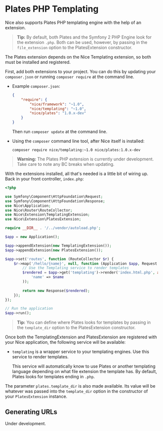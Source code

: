Plates PHP Templating
=====================

Nice also supports Plates PHP templating engine with the help of an extension.

> **Tip:** By default, both Plates and the Symfony 2 PHP Engine look for the extension `.php`. Both can be used,
  however, by passing in the `file_extension` option to the PlatesExtension constructor.

The Plates extension depends on the Nice Templating extension, so both must be installed and registered.

First, add both extensions to your project. You can do this by updating your `composer.json` or
running `composer require` at the command line.

*   Example `composer.json`:

    ```json
    {
        "require": {
            "nice/framework": "~1.0",
            "nice/templating": "~1.0",
            "nice/plates": "1.0.x-dev"
        }
    }
    ```
    
    Then run `composer update` at the command line.
    

*   Using the `composer` command line tool, after Nice itself is installed:

    ```
    composer require nice/templating:~1.0 nice/plates:1.0.x-dev
    ```

> **Warning:** The Plates PHP extension is currently under development. Take care to note any BC breaks when updating.


With the extensions installed, all that's needed is a little bit of wiring up. Back in your front controller, `index.php`:

```php
<?php

use Symfony\Component\HttpFoundation\Request;
use Symfony\Component\HttpFoundation\Response;
use Nice\Application;
use Nice\Router\RouteCollector;
use Nice\Extension\TemplatingExtension;
use Nice\Extension\PlatesExtension;

require __DIR__ . '/../vendor/autoload.php';

$app = new Application();

$app->appendExtension(new TemplatingExtension());
$app->appendExtension(new PlatesExtension());

$app->set('routes', function (RouteCollector $r) {
    $r->map('/hello/{name}', null, function (Application $app, Request $request, $name) {
        // Use the Templating service to render templates
        $rendered = $app->get('templating')->render('index.html.php', array(
            'name' => $name
        ));
        
        return new Response($rendered);
    });
});

// Run the application
$app->run();
```

> **Tip:** You can define where Plates looks for templates by passing in the `template_dir` option to the PlatesExtension
  constructor.

Once both the TemplatingExtension and PlatesExtension are registered with your Nice application, the following
service will be available:

* `templating` is a wrapper service to your templating engines. Use this service to render templates.

  This service will automatically know to use Plates or another templating language depending on what file extension
  the template has. By default, Plates looks for templates ending in `.php`.

The parameter `plates.template_dir` is also made available. Its value will be whatever was passed into
the `template_dir` option in the constructor of your `PlatesExtension` instance.

Generating URLs
---------------

Under development.

